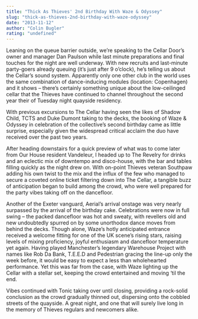 ```yaml
---
title: "Thick As Thieves' 2nd Birthday With Waze & Odyssey"
slug: "thick-as-thieves-2nd-birthday-with-waze-odyssey"
date: "2013-11-12"
author: "Colin Bugler"
rating: "undefined"
---
```


Leaning on the queue barrier outside, we’re speaking to the Cellar Door’s owner and manager Dan Paulson while last minute preparations and final touches for the night are well underway. With new recruits and last-minute party-goers already queuing (it’s just after 9 o’clock), he’s telling us about the Cellar’s sound system. Apparently only one other club in the world uses the same combination of dance-inducing modules (location: Copenhagen) and it shows – there’s certainly something unique about the low-ceilinged cellar that the Thieves have continued to channel throughout the second year their of Tuesday night quayside residency.

With previous excursions to The Cellar having seen the likes of Shadow Child, TCTS and Duke Dumont taking to the decks, the booking of Waze & Odyssey in celebration of the collective’s second birthday came as little surprise, especially given the widespread critical acclaim the duo have received over the past two years.

After heading downstairs for a quick preview of what was to come later from Our House resident Vandeleur, I headed up to The Revelry for drinks and an eclectic mix of downtempo and disco-house, with the bar and tables filling quickly as the night drew on. With on-point Thieves veteran Southpaw adding his own twist to the mix and the influx of the few who managed to secure a coveted online ticket filtering down into The Cellar, a tangible buzz of anticipation began to build among the crowd, who were well prepared for the party vibes taking off on the dancefloor.

Another of the Exeter vanguard, Aerial’s arrival onstage was very nearly surpassed by the arrival of the birthday cake. Celebrations were now in full swing – the packed dancefloor was hot and sweaty, with revellers old and new undoubtedly spurred on by some unorthodox dance moves from behind the decks. Though alone, Waze’s hotly anticipated entrance received a welcome fitting for one of the UK scene’s rising stars, raising levels of mixing proficiency, joyful enthusiasm and dancefloor temperature yet again. Having played Manchester’s legendary Warehouse Project with names like Rob Da Bank, T.E.E.D and Pedestrian gracing the line-up only the week before, it would be easy to expect a less than wholehearted performance. Yet this was far from the case, with Waze lighting up the Cellar with a stellar set, keeping the crowd entertained and moving ‘til the end.

Vibes continued with Tonic taking over until closing, providing a rock-solid conclusion as the crowd gradually thinned out, dispersing onto the cobbled streets of the quayside. A great night, and one that will surely live long in the memory of Thieves regulars and newcomers alike.
